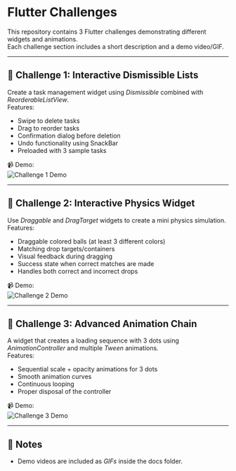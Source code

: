 # Flutter Challenges

This repository contains 3 Flutter challenges demonstrating different widgets and animations.  
Each challenge section includes a short description and a demo video/GIF.

---

## 🔹 Challenge 1: Interactive Dismissible Lists
Create a task management widget using *Dismissible* combined with *ReorderableListView*.  
Features:
- Swipe to delete tasks  
- Drag to reorder tasks  
- Confirmation dialog before deletion  
- Undo functionality using SnackBar  
- Preloaded with 3 sample tasks  

📹 Demo:  
![Challenge 1 Demo](assets\docs\TaskManagement.gif)

---

## 🔹 Challenge 2: Interactive Physics Widget
Use *Draggable* and *DragTarget* widgets to create a mini physics simulation.  
Features:
- Draggable colored balls (at least 3 different colors)  
- Matching drop targets/containers  
- Visual feedback during dragging  
- Success state when correct matches are made  
- Handles both correct and incorrect drops  

📹 Demo:  
![Challenge 2 Demo](assets\docs\PhysicsPlayground.gif)

---

## 🔹 Challenge 3: Advanced Animation Chain
A widget that creates a loading sequence with 3 dots using *AnimationController* and multiple *Tween* animations.  
Features:
- Sequential scale + opacity animations for 3 dots  
- Smooth animation curves  
- Continuous looping  
- Proper disposal of the controller  

📹 Demo:  
![Challenge 3 Demo](assets\docs\LoadingDots.gif)

---

## 📝 Notes
- Demo videos are included as *GIFs* inside the docs folder.  
